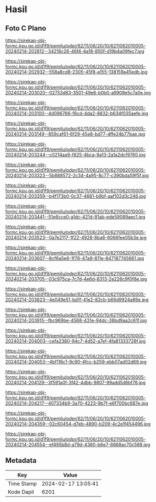 # Hasil

## Foto C Plano

https://sirekap-obj-formc.kpu.go.id/d1f9/pemilu/pdpr/62/11/06/20/10/6211062010005-20240214-202812--34218c26-46f4-4a18-850f-d19b4a09fec7.jpg

https://sirekap-obj-formc.kpu.go.id/d1f9/pemilu/pdpr/62/11/06/20/10/6211062010005-20240214-202932--558a8cd8-2305-45f8-a155-138159a45edb.jpg

https://sirekap-obj-formc.kpu.go.id/d1f9/pemilu/pdpr/62/11/06/20/10/6211062010005-20240214-203020--02753d63-3501-49e6-b0b0-a9908e5c7a0e.jpg

https://sirekap-obj-formc.kpu.go.id/d1f9/pemilu/pdpr/62/11/06/20/10/6211062010005-20240214-203100--4d096766-f8cd-4da2-8832-b634f035aefe.jpg

https://sirekap-obj-formc.kpu.go.id/d1f9/pemilu/pdpr/62/11/06/20/10/6211062010005-20240214-203149--859caf61-6f29-45e8-bd77-dffe24b77bae.jpg

https://sirekap-obj-formc.kpu.go.id/d1f9/pemilu/pdpr/62/11/06/20/10/6211062010005-20240214-203244--c0214aa9-f825-4bca-9a13-2a1a2dcf9760.jpg

https://sirekap-obj-formc.kpu.go.id/d1f9/pemilu/pdpr/62/11/06/20/10/6211062010005-20240214-203323--5b888572-2c34-4a95-8c77-c390bda59f5f.jpg

https://sirekap-obj-formc.kpu.go.id/d1f9/pemilu/pdpr/62/11/06/20/10/6211062010005-20240214-203359--b4f173b0-0c37-4681-b9bf-aaf102d3c246.jpg

https://sirekap-obj-formc.kpu.go.id/d1f9/pemilu/pdpr/62/11/06/20/10/6211062010005-20240214-203441--51e6cce0-a1dc-421d-81ab-ede59089aec1.jpg

https://sirekap-obj-formc.kpu.go.id/d1f9/pemilu/pdpr/62/11/06/20/10/6211062010005-20240214-203523--0a7e2117-1f22-4928-8ba6-6066fee05b3e.jpg

https://sirekap-obj-formc.kpu.go.id/d1f9/pemilu/pdpr/62/11/06/20/10/6211062010005-20240214-203607--8cf6a5e6-1f76-47a9-811e-847187745661.jpg

https://sirekap-obj-formc.kpu.go.id/d1f9/pemilu/pdpr/62/11/06/20/10/6211062010005-20240214-203705--03c975ca-7c7d-4e6d-8313-2e226c9f0f8e.jpg

https://sirekap-obj-formc.kpu.go.id/d1f9/pemilu/pdpr/62/11/06/20/10/6211062010005-20240214-203823--4e049e51-bd1f-41e2-82cb-b66d9924a89e.jpg

https://sirekap-obj-formc.kpu.go.id/d1f9/pemilu/pdpr/62/11/06/20/10/6211062010005-20240214-203915--fbc969be-4568-431e-94dc-38bd9aa2c61f.jpg

https://sirekap-obj-formc.kpu.go.id/d1f9/pemilu/pdpr/62/11/06/20/10/6211062010005-20240214-204003--cefa2380-94c7-4d52-a7ef-4fa81333728f.jpg

https://sirekap-obj-formc.kpu.go.id/d1f9/pemilu/pdpr/62/11/06/20/10/6211062010005-20240214-204053--4bf116c1-9c90-4fcc-b259-ebb07ad02d69.jpg

https://sirekap-obj-formc.kpu.go.id/d1f9/pemilu/pdpr/62/11/06/20/10/6211062010005-20240214-204129--3f591a0f-3f42-4dbb-9807-99add5d6bf76.jpg

https://sirekap-obj-formc.kpu.go.id/d1f9/pemilu/pdpr/62/11/06/20/10/6211062010005-20240214-204217--407334b9-3a70-4223-9b7f-e6f700bc687e.jpg

https://sirekap-obj-formc.kpu.go.id/d1f9/pemilu/pdpr/62/11/06/20/10/6211062010005-20240214-204359--02c60454-d7eb-4890-b209-4c2e1f454496.jpg

https://sirekap-obj-formc.kpu.go.id/d1f9/pemilu/pdpr/62/11/06/20/10/6211062010005-20240214-204554--ef495b8d-a79d-4380-b6e7-6668ac70c568.jpg


## Metadata

| Key        | Value               |
| ---------- | ------------------- |
| Time Stamp | 2024-02-17 13:05:41 |
| Kode Dapil | 6201                |



